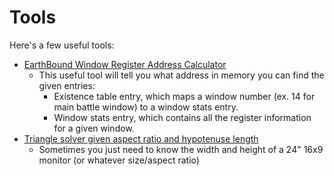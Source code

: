 # Tools
Here's a few useful tools:
- [EarthBound Window Register Address Calculator](earthbound-window-address.html)
  - This useful tool will tell you what address in memory you can find the given entries:
    - Existence table entry, which maps a window number (ex. 14 for main battle window)
      to a window stats entry.
    - Window stats entry, which contains all the register information for a given window.
- [Triangle solver given aspect ratio and hypotenuse length](triangle-solver.html)
  - Sometimes you just need to know the width and height of a 24" 16x9 monitor (or whatever size/aspect ratio)
